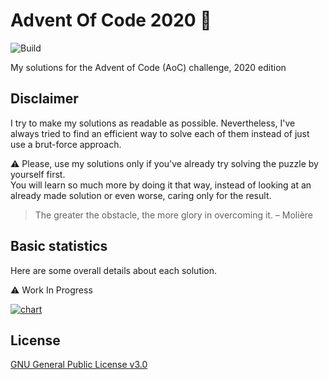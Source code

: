 # Advent Of Code 2020 🎄

![Build](https://github.com/Graygzou/advent-of-code-2020/workflows/MSBuild/badge.svg?branch=main)

My solutions for the Advent of Code (AoC) challenge, 2020 edition

## Disclaimer

I try to make my solutions as readable as possible. Nevertheless, I've always tried to find an efficient way to solve each of them instead of just use a brut-force approach.

:warning: Please, use my solutions only if you've already try solving the puzzle by yourself first.   
You will learn so much more by doing it that way, instead of looking at an already made solution or even worse, caring only for the result.

> The greater the obstacle, the more glory in overcoming it.
> – Molière

## Basic statistics

Here are some overall details about each solution.

:warning: Work In Progress

[![chart](https://image-charts.com/chart?chbh=a&chbr=5&chco=fdb45c%2C27c9c2%2C1869b7&chd=t%3A1000%2C1000%2C2000%2C2000&chdl=Time%20(ms)&chds=a&chm=N%2C000000%2C0%2C%2C10%7CN%2C000000%2C1%2C%2C10%7CN%2C000000%2C2%2C%2C10&chma=0%2C0%2C10%2C10&chs=900x150&cht=bhg&chxs=0%2C000000%2C0%2C0%2C_&chtt=Metrics%20for%20each%20solution&chxt=y)](https://github.com/Graygzou/advent-of-code-2020/actions/runs/510088424)

## License

[GNU General Public License v3.0](LICENSE)

